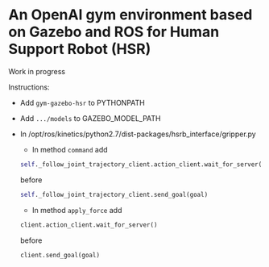 # An OpenAI gym environment based on Gazebo and ROS for Human Support Robot (HSR)

Work in progress

Instructions:
- Add `gym-gazebo-hsr` to PYTHONPATH
- Add  `.../models` to GAZEBO_MODEL_PATH
- In /opt/ros/kinetics/python2.7/dist-packages/hsrb_interface/gripper.py
    * In method `command`
    add
    ```python
    self._follow_joint_trajectory_client.action_client.wait_for_server()
    ```
    before
    ```python
    self._follow_joint_trajectory_client.send_goal(goal)
    ```

    * In method `apply_force`
    add
    ```python
    client.action_client.wait_for_server()
    ```
    before
    ```python
    client.send_goal(goal)
    ```

